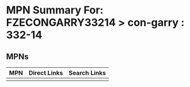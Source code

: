 



# MPN Summary For: FZECONGARRY33214 > con-garry : 332-14

## MPNs
  

|MPN|Direct Links|Search Links|
| :--- | :--- | :--- |
||||

